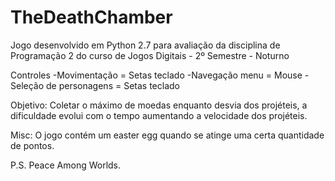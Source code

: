 # TheDeathChamber
Jogo desenvolvido em Python 2.7 para avaliação da disciplina de Programação 2 do curso de Jogos Digitais - 2º Semestre - Noturno

Controles
  -Movimentação = Setas teclado
  -Navegação menu = Mouse
  -Seleção de personagens = Setas teclado
  
Objetivo:
  Coletar o máximo de moedas enquanto desvia dos projéteis, a dificuldade evolui com o tempo aumentando a velocidade dos projéteis.
  
Misc:
  O jogo contém um easter egg quando se atinge uma certa quantidade de pontos.

P.S. Peace Among Worlds.
